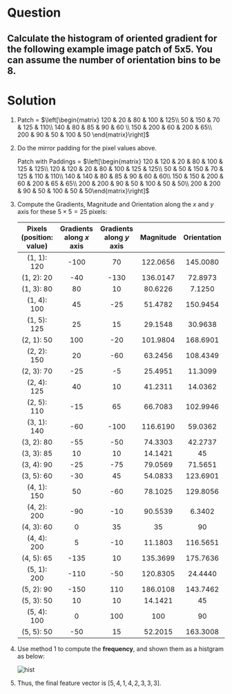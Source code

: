 # Question

## Calculate the histogram of oriented gradient for the following example image patch of 5x5. You can assume the number of orientation bins to be 8.



# Solution

1. Patch = $\left[\begin{matrix} 120 & 20 & 80 & 100 & 125\\ 50 & 150 & 70 & 125 & 110\\ 140 & 80 & 85 & 90 & 60 \\ 150 & 200 & 60 & 200 & 65\\ 200 & 90 & 50 & 100 & 50 \end{matrix}\right]$

2. Do the mirror padding for the pixel values above.

   Patch with Paddings = $\left[\begin{matrix} 120 & 120 & 20 & 80 & 100 & 125 & 125\\ 120 & 120 & 20 & 80 & 100 & 125 & 125\\ 50 & 50 & 150 & 70 & 125 & 110 & 110\\ 140 & 140 & 80 & 85 & 90 & 60 & 60\\ 150 & 150 & 200 & 60 & 200 & 65 & 65\\ 200 & 200 & 90 & 50 & 100 & 50 & 50\\ 200 & 200 & 90 & 50 & 100 & 50 & 50\end{matrix}\right]$

3. Compute the Gradients, Magnitude and Orientation along the $x$ and $y$ axis for these $5\times5=25$ pixels:

   | Pixels (position: value) | Gradients along $x$ axis | Gradients along $y$ axis | Magnitude | Orientation |
   | :----------------------: | :----------------------: | :----------------------: | :-------: | :---------: |
   |       (1, 1): 120        |           -100           |            70            | 122.0656  |  145.0080   |
   |        (1, 2): 20        |           -40            |           -130           | 136.0147  |   72.8973   |
   |        (1, 3): 80        |            80            |            10            |  80.6226  |   7.1250    |
   |       (1, 4): 100        |            45            |           -25            |  51.4782  |  150.9454   |
   |       (1, 5): 125        |            25            |            15            |  29.1548  |   30.9638   |
   |        (2, 1): 50        |           100            |           -20            | 101.9804  |  168.6901   |
   |       (2, 2): 150        |            20            |           -60            |  63.2456  |  108.4349   |
   |        (2, 3): 70        |           -25            |            -5            |  25.4951  |   11.3099   |
   |       (2, 4): 125        |            40            |            10            |  41.2311  |   14.0362   |
   |       (2, 5): 110        |           -15            |            65            |  66.7083  |  102.9946   |
   |       (3, 1): 140        |           -60            |           -100           | 116.6190  |   59.0362   |
   |        (3, 2): 80        |           -55            |           -50            |  74.3303  |   42.2737   |
   |        (3, 3): 85        |            10            |            10            |  14.1421  |     45      |
   |        (3, 4): 90        |           -25            |           -75            |  79.0569  |   71.5651   |
   |        (3, 5): 60        |           -30            |            45            |  54.0833  |  123.6901   |
   |       (4, 1): 150        |            50            |           -60            |  78.1025  |  129.8056   |
   |       (4, 2): 200        |           -90            |           -10            |  90.5539  |   6.3402    |
   |        (4, 3): 60        |            0             |            35            |    35     |     90      |
   |       (4, 4): 200        |            5             |           -10            |  11.1803  |  116.5651   |
   |        (4, 5): 65        |           -135           |            10            | 135.3699  |  175.7636   |
   |       (5, 1): 200        |           -110           |           -50            | 120.8305  |   24.4440   |
   |        (5, 2): 90        |           -150           |           110            | 186.0108  |  143.7462   |
   |        (5, 3): 50        |            10            |            10            |  14.1421  |     45      |
   |       (5, 4): 100        |            0             |           100            |    100    |     90      |
   |        (5, 5): 50        |           -50            |            15            |  52.2015  |  163.3008   |

4. Use method 1 to compute the **frequency**, and shown them as a histgram as below:

   ![hist](./hist.png)

5. Thus, the final feature vector is $[5, 4, 1, 4, 2, 3, 3, 3]$.
